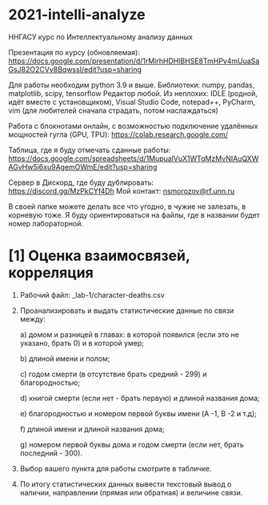 # 2021-intelli-analyze
ННГАСУ курс по Интеллектуальному анализу данных

Презентация по курсу (обновляемая): https://docs.google.com/presentation/d/1rMirhHDHlBHSE8TmHPv4mUuaSaGsJ82O2CVv8BqwssI/edit?usp=sharing

Для работы необходим python 3.9 и выше.
Библиотеки: numpy, pandas, matplotlib, scipy, tensorflow
Редактор любой. Из неплохих: IDLE (родной, идёт вместе с установщиком), Visual Studio Code, notepad++, PyCharm, vim (для любителей сначала страдать, потом наслаждаться)

Работа с блокнотами онлайн, с возможностью подключение удалённых мощностей гугла (GPU, TPU): https://colab.research.google.com/

Таблица, где я буду отмечать сданные работы: https://docs.google.com/spreadsheets/d/1MupualVuX1WTgMzMvNIAuQXWAGvHw5i6xu9AgemOWmE/edit?usp=sharing

Сервер в Дискорд, где буду дублировать: https://discord.gg/MzPkCYf4Dh
Мой контакт: nsmorozov@rf.unn.ru

В своей папке можете делать все что угодно, в чужие не залезать, в корневую тоже. Я буду ориентироваться на файлы, где в названии будет номер лабораторной.

# [1] Оценка взаимосвязей, корреляция

1. Рабочий файл: \_lab-1/character-deaths.csv

2. Проанализировать и выдать статистические данные по связи между:

	a) домом и разницей в главах: в которой появился (если это не указано, брать 0) и в которой умер;
	
	b) длиной имени и полом;

	c) годом смерти (в отсутствие брать средний - 299) и благородностью;

	d) книгой смерти (если нет - брать первую) и длиной названия дома;

	e) благородностью и номером первой буквы имени (A -1, B -2 и т.д);

	f) длиной имени и длиной названия дома; 

	g) номером первой буквы дома и годом смерти (если нет, брать последний - 300).

3. Выбор вашего пункта для работы смотрите в табличке.

4. По итогу статистических данных вывести текстовый вывод о наличии, направлении (прямая или обратная) и величине связи.
